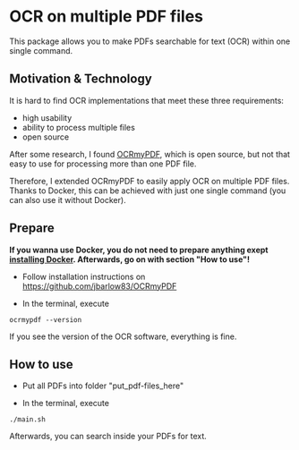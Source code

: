 OCR on multiple PDF files
============
This package allows you to make PDFs searchable for text (OCR) within one single command.


Motivation & Technology
-----------------------
It is hard to find OCR implementations that meet these three requirements:
  - high usability
  - ability to process multiple files
  - open source

After some research, I found [OCRmyPDF](https://github.com/jbarlow83/OCRmyPDF), which is open source, but not that easy to use for processing more than one PDF file.

Therefore, I extended OCRmyPDF to easily apply OCR on multiple PDF files. Thanks to Docker, this can be achieved with just one single command (you can also use it without Docker).


Prepare
--------
**If you wanna use Docker, you do not need to prepare anything exept [installing Docker](https://docs.docker.com/engine/installation/). Afterwards, go on with section "How to use"!**

  - Follow installation instructions on https://github.com/jbarlow83/OCRmyPDF

  - In the terminal, execute

  ```
  ocrmypdf --version
  ```

  If you see the version of the OCR software, everything is fine.


How to use
----------
  - Put all PDFs into folder "put_pdf-files_here"

  - In the terminal, execute

  ```
  ./main.sh
  ```

  Afterwards, you can search inside your PDFs for text.
